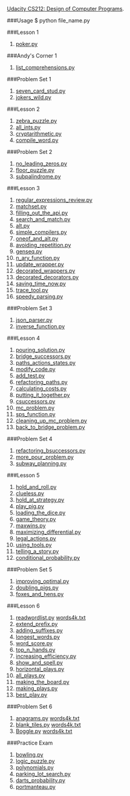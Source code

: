 [Udacity CS212: Design of Computer Programs](https://www.udacity.com/course/design-of-computer-programs--cs212).

###Usage
	$ python file_name.py

###Lesson 1
1. [poker.py](https://github.com/WentaoZero/Design-of-Computer-Programs/blob/master/lesson_1/poker.py)

###Andy's Corner 1
1. [list_comprehensions.py](https://github.com/WentaoZero/Design-of-Computer-Programs/blob/master/andy's_corner_1/list_comprehensions.py)

###Problem Set 1
1. [seven_card_stud.py](https://github.com/WentaoZero/Design-of-Computer-Programs/blob/master/problem_set_1/seven_card_stud.py)
2. [jokers_wild.py](https://github.com/WentaoZero/Design-of-Computer-Programs/blob/master/problem_set_1/jokers_wild.py)

###Lesson 2
1. [zebra_puzzle.py](https://github.com/WentaoZero/Design-of-Computer-Programs/blob/master/lesson_2/zebra_puzzle.py)
2. [all_ints.py](https://github.com/WentaoZero/Design-of-Computer-Programs/blob/master/lesson_2/all_ints.py)
3. [cryptarithmetic.py](https://github.com/WentaoZero/Design-of-Computer-Programs/blob/master/lesson_2/cryptarithmetic.py)
4. [compile_word.py](https://github.com/WentaoZero/Design-of-Computer-Programs/blob/master/lesson_2/compile_word.py)

###Problem Set 2
1. [no_leading_zeros.py](https://github.com/WentaoZero/Design-of-Computer-Programs/blob/master/problem_set_2/no_leading_zeros.py)
2. [floor_puzzle.py](https://github.com/WentaoZero/Design-of-Computer-Programs/blob/master/problem_set_2/floor_puzzle.py)
3. [subpalindrome.py](https://github.com/WentaoZero/Design-of-Computer-Programs/blob/master/problem_set_2/subpalindrome.py)

###Lesson 3
1. [regular_expressions_review.py](https://github.com/WentaoZero/Design-of-Computer-Programs/blob/master/lesson_3/regular_expressions_review.py)
2. [matchset.py](https://github.com/WentaoZero/Design-of-Computer-Programs/blob/master/lesson_3/matchset.py)
3. [filling_out_the_api.py](https://github.com/WentaoZero/Design-of-Computer-Programs/blob/master/lesson_3/filling_out_the_api.py)
4. [search_and_match.py](https://github.com/WentaoZero/Design-of-Computer-Programs/blob/master/lesson_3/search_and_match.py)
5. [alt.py](https://github.com/WentaoZero/Design-of-Computer-Programs/blob/master/lesson_3/alt.py)
6. [simple_compilers.py](https://github.com/WentaoZero/Design-of-Computer-Programs/blob/master/lesson_3/simple_compilers.py)
7. [oneof_and_alt.py](https://github.com/WentaoZero/Design-of-Computer-Programs/blob/master/lesson_3/oneof_and_alt.py)
8. [avoiding_repetition.py](https://github.com/WentaoZero/Design-of-Computer-Programs/blob/master/lesson_3/avoiding_repetition.py)
9. [genseq.py](https://github.com/WentaoZero/Design-of-Computer-Programs/blob/master/lesson_3/genseq.py)
10. [n_ary_function.py](https://github.com/WentaoZero/Design-of-Computer-Programs/blob/master/lesson_3/n_ary_function.py)
11. [update_wrapper.py](https://github.com/WentaoZero/Design-of-Computer-Programs/blob/master/lesson_3/update_wrapper.py)
12. [decorated_wrappers.py](https://github.com/WentaoZero/Design-of-Computer-Programs/blob/master/lesson_3/decorated_wrappers.py)
13. [decorated_decorators.py](https://github.com/WentaoZero/Design-of-Computer-Programs/blob/master/lesson_3/decorated_decorators.py)
14. [saving_time_now.py](https://github.com/WentaoZero/Design-of-Computer-Programs/blob/master/lesson_3/saving_time_now.py)
15. [trace_tool.py](https://github.com/WentaoZero/Design-of-Computer-Programs/blob/master/lesson_3/trace_tool.py)
16. [speedy_parsing.py](https://github.com/WentaoZero/Design-of-Computer-Programs/blob/master/lesson_3/speedy_parsing.py)

###Problem Set 3
1. [json_parser.py](https://github.com/WentaoZero/Design-of-Computer-Programs/blob/master/problem_set_3/json_parser.py)
2. [inverse_function.py](https://github.com/WentaoZero/Design-of-Computer-Programs/blob/master/problem_set_3/inverse_function.py)

###Lesson 4
1. [pouring_solution.py](https://github.com/WentaoZero/Design-of-Computer-Programs/blob/master/lesson_4/pouring_solution.py)
2. [bridge_successors.py](https://github.com/WentaoZero/Design-of-Computer-Programs/blob/master/lesson_4/bridge_successors.py)
3. [paths_actions_states.py](https://github.com/WentaoZero/Design-of-Computer-Programs/blob/master/lesson_4/paths_actions_states.py)
4. [modify_code.py](https://github.com/WentaoZero/Design-of-Computer-Programs/blob/master/lesson_4/modify_code.py)
5. [add_test.py](https://github.com/WentaoZero/Design-of-Computer-Programs/blob/master/lesson_4/add_test.py)
6. [refactoring_paths.py](https://github.com/WentaoZero/Design-of-Computer-Programs/blob/master/lesson_4/refactoring_paths.py)
7. [calculating_costs.py](https://github.com/WentaoZero/Design-of-Computer-Programs/blob/master/lesson_4/calculating_costs.py)
8. [putting_it_together.py](https://github.com/WentaoZero/Design-of-Computer-Programs/blob/master/lesson_4/putting_it_together.py)
9. [csuccessors.py](https://github.com/WentaoZero/Design-of-Computer-Programs/blob/master/lesson_4/csuccessors.py)
10. [mc_problem.py](https://github.com/WentaoZero/Design-of-Computer-Programs/blob/master/lesson_4/mc_problem.py)
11. [sps_function.py](https://github.com/WentaoZero/Design-of-Computer-Programs/blob/master/lesson_4/sps_function.py)
12. [cleaning_up_mc_problem.py](https://github.com/WentaoZero/Design-of-Computer-Programs/blob/master/lesson_4/cleaning_up_mc_problem.py)
13. [back_to_bridge_problem.py](https://github.com/WentaoZero/Design-of-Computer-Programs/blob/master/lesson_4/back_to_bridge_problem.py)

###Problem Set 4
1. [refactoring_bsuccessors.py](https://github.com/WentaoZero/Design-of-Computer-Programs/blob/master/problem_set_4/refactoring_bsuccessors.py)
2. [more_pour_problem.py](https://github.com/WentaoZero/Design-of-Computer-Programs/blob/master/problem_set_4/more_pour_problem.py)
3. [subway_planning.py](https://github.com/WentaoZero/Design-of-Computer-Programs/blob/master/problem_set_4/subway_planning.py)

###Lesson 5
1. [hold_and_roll.py](https://github.com/WentaoZero/Design-of-Computer-Programs/blob/master/lesson_5/hold_and_roll.py)
2. [clueless.py](https://github.com/WentaoZero/Design-of-Computer-Programs/blob/master/lesson_5/clueless.py)
3. [hold_at_strategy.py](https://github.com/WentaoZero/Design-of-Computer-Programs/blob/master/lesson_5/hold_at_strategy.py)
4. [play_pig.py](https://github.com/WentaoZero/Design-of-Computer-Programs/blob/master/lesson_5/play_pig.py)
5. [loading_the_dice.py](https://github.com/WentaoZero/Design-of-Computer-Programs/blob/master/lesson_5/loading_the_dice.py)
6. [game_theory.py](https://github.com/WentaoZero/Design-of-Computer-Programs/blob/master/lesson_5/game_theory.py)
7. [maxwins.py](https://github.com/WentaoZero/Design-of-Computer-Programs/blob/master/lesson_5/maxwins.py)
8. [maximizing_differential.py](https://github.com/WentaoZero/Design-of-Computer-Programs/blob/master/lesson_5/maximizing_differential.py)
9. [legal_actions.py](https://github.com/WentaoZero/Design-of-Computer-Programs/blob/master/lesson_5/legal_actions.py)
10. [using_tools.py](https://github.com/WentaoZero/Design-of-Computer-Programs/blob/master/lesson_5/using_tools.py)
11. [telling_a_story.py](https://github.com/WentaoZero/Design-of-Computer-Programs/blob/master/lesson_5/telling_a_story.py)
12. [conditional_probability.py](https://github.com/WentaoZero/Design-of-Computer-Programs/blob/master/lesson_5/conditional_probability.py)

###Problem Set 5
1. [improving_optimal.py](https://github.com/WentaoZero/Design-of-Computer-Programs/blob/master/problem_set_5/improving_optimal.py)
2. [doubling_pigs.py](https://github.com/WentaoZero/Design-of-Computer-Programs/blob/master/problem_set_5/doubling_pigs.py)
3. [foxes_and_hens.py](https://github.com/WentaoZero/Design-of-Computer-Programs/blob/master/problem_set_5/foxes_and_hens.py)

###Lesson 6
1. [readwordlist.py](https://github.com/WentaoZero/Design-of-Computer-Programs/blob/master/lesson_6/readwordlist.py) [words4k.txt](https://github.com/WentaoZero/Design-of-Computer-Programs/blob/master/lesson_6/words4k.txt)
2. [extend_prefix.py](https://github.com/WentaoZero/Design-of-Computer-Programs/blob/master/lesson_6/extend_prefix.py)
3. [adding_suffixes.py](https://github.com/WentaoZero/Design-of-Computer-Programs/blob/master/lesson_6/adding_suffixes.py)
4. [longest_words.py](https://github.com/WentaoZero/Design-of-Computer-Programs/blob/master/lesson_6/longest_words.py)
5. [word_score.py](https://github.com/WentaoZero/Design-of-Computer-Programs/blob/master/lesson_6/word_score.py)
6. [top_n_hands.py](https://github.com/WentaoZero/Design-of-Computer-Programs/blob/master/lesson_6/top_n_hands.py)
7. [increasing_efficiency.py](https://github.com/WentaoZero/Design-of-Computer-Programs/blob/master/lesson_6/increasing_efficiency.py)
8. [show_and_spell.py](https://github.com/WentaoZero/Design-of-Computer-Programs/blob/master/lesson_6/show_and_spell.py)
9. [horizontal_plays.py](https://github.com/WentaoZero/Design-of-Computer-Programs/blob/master/lesson_6/horizontal_plays.py)
10. [all_plays.py](https://github.com/WentaoZero/Design-of-Computer-Programs/blob/master/lesson_6/all_plays.py)
11. [making_the_board.py](https://github.com/WentaoZero/Design-of-Computer-Programs/blob/master/lesson_6/making_the_board.py)
12. [making_plays.py](https://github.com/WentaoZero/Design-of-Computer-Programs/blob/master/lesson_6/making_plays.py)
13. [best_play.py](https://github.com/WentaoZero/Design-of-Computer-Programs/blob/master/lesson_6/best_play.py)

###Problem Set 6
1. [anagrams.py](https://github.com/WentaoZero/Design-of-Computer-Programs/blob/master/problem_set_6/anagrams.py) [words4k.txt](https://github.com/WentaoZero/Design-of-Computer-Programs/blob/master/problem_set_6/words4k.txt)
2. [blank_tiles.py](https://github.com/WentaoZero/Design-of-Computer-Programs/blob/master/problem_set_6/blank_tiles.py) [words4k.txt](https://github.com/WentaoZero/Design-of-Computer-Programs/blob/master/problem_set_6/words4k.txt)
3. [Boggle.py](https://github.com/WentaoZero/Design-of-Computer-Programs/blob/master/problem_set_6/blank_tiles.py) [words4k.txt](https://github.com/WentaoZero/Design-of-Computer-Programs/blob/master/problem_set_6/words4k.txt)

###Practice Exam
1. [bowling.py](https://github.com/WentaoZero/Design-of-Computer-Programs/blob/master/practice_exam/bowling.py)
2. [logic_puzzle.py](https://github.com/WentaoZero/Design-of-Computer-Programs/blob/master/practice_exam/logic_puzzle.py)
3. [polynomials.py](https://github.com/WentaoZero/Design-of-Computer-Programs/blob/master/practice_exam/polynomials.py)
4. [parking_lot_search.py](https://github.com/WentaoZero/Design-of-Computer-Programs/blob/master/practice_exam/parking_lot_search.py)
5. [darts_probability.py](https://github.com/WentaoZero/Design-of-Computer-Programs/blob/master/practice_exam/darts_probability.py)
6. [portmanteau.py](https://github.com/WentaoZero/Design-of-Computer-Programs/blob/master/practice_exam/portmanteau.py)
